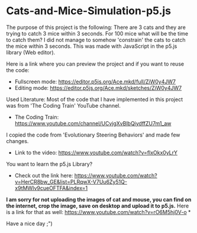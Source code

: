 # Cats-and-Mice-Simulation-p5.js
The purpose of this project is the following: There are 3 cats and they are trying to catch 3 mice within 3 seconds. For 100 mice what will be the time to catch them? I did not manage to somehow 'constrain' the cats to catch the mice within 3 seconds. This was made with JavaScript in the p5.js library (Web editor). 

Here is a link where you can preview the project and if you want to reuse the code:
- Fullscreen mode: https://editor.p5js.org/Ace.mkd/full/ZiW0y4JW7
- Editing mode: https://editor.p5js.org/Ace.mkd/sketches/ZiW0y4JW7

Used Literature:
  Most of the code that I have implemented in this project was from 'The Coding Train' YouTube channel.
  - The Coding Train: https://www.youtube.com/channel/UCvjgXvBlbQiydffZU7m1_aw

  I copied the code from 'Evolutionary Steering Behaviors' and made few changes. 
  - Link to the video: https://www.youtube.com/watch?v=flxOkx0yLrY

You want to learn the p5.js Library? 
- Check out the link here: https://www.youtube.com/watch?v=HerCR8bw_GE&list=PLRqwX-V7Uu6Zy51Q-x9tMWIv9cueOFTFA&index=1


**I am sorry for not uploading the images of cat and mouse, you can find on the internet, crop the image, save on desktop and upload it to p5.js.**
Here is a link for that as well: https://www.youtube.com/watch?v=rO6M5hj0V-o *

Have a nice day ;")
